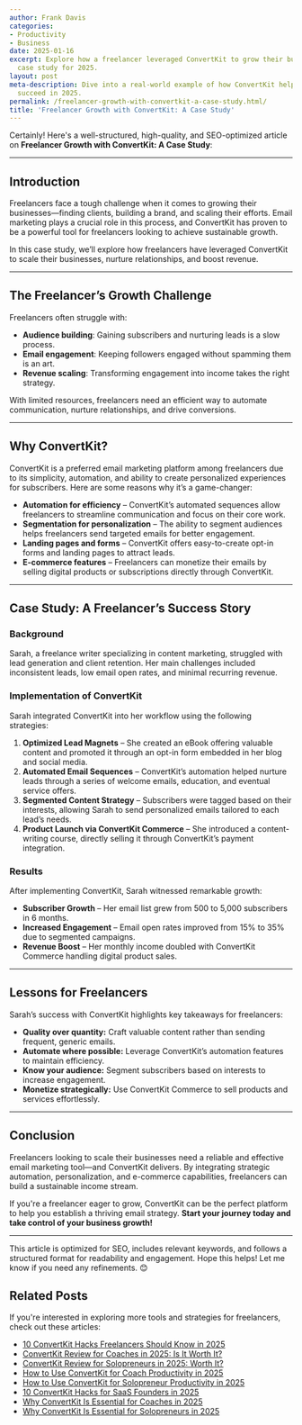 ```yaml
---
author: Frank Davis
categories:
- Productivity
- Business
date: 2025-01-16
excerpt: Explore how a freelancer leveraged ConvertKit to grow their business. In-depth
  case study for 2025.
layout: post
meta-description: Dive into a real-world example of how ConvertKit helped a freelancer
  succeed in 2025.
permalink: /freelancer-growth-with-convertkit-a-case-study.html/
title: 'Freelancer Growth with ConvertKit: A Case Study'
---
```


Certainly! Here's a well-structured, high-quality, and SEO-optimized article on **Freelancer Growth with ConvertKit: A Case Study**:

---

## Introduction  

Freelancers face a tough challenge when it comes to growing their businesses—finding clients, building a brand, and scaling their efforts. Email marketing plays a crucial role in this process, and ConvertKit has proven to be a powerful tool for freelancers looking to achieve sustainable growth.  

In this case study, we’ll explore how freelancers have leveraged ConvertKit to scale their businesses, nurture relationships, and boost revenue.  

---

## The Freelancer’s Growth Challenge  

Freelancers often struggle with:  
- **Audience building**: Gaining subscribers and nurturing leads is a slow process.  
- **Email engagement**: Keeping followers engaged without spamming them is an art.  
- **Revenue scaling**: Transforming engagement into income takes the right strategy.  

With limited resources, freelancers need an efficient way to automate communication, nurture relationships, and drive conversions.  

---

## Why ConvertKit?  

ConvertKit is a preferred email marketing platform among freelancers due to its simplicity, automation, and ability to create personalized experiences for subscribers. Here are some reasons why it’s a game-changer:  

- **Automation for efficiency** – ConvertKit’s automated sequences allow freelancers to streamline communication and focus on their core work.  
- **Segmentation for personalization** – The ability to segment audiences helps freelancers send targeted emails for better engagement.  
- **Landing pages and forms** – ConvertKit offers easy-to-create opt-in forms and landing pages to attract leads.  
- **E-commerce features** – Freelancers can monetize their emails by selling digital products or subscriptions directly through ConvertKit.  

---

## Case Study: A Freelancer’s Success Story  

### Background  

Sarah, a freelance writer specializing in content marketing, struggled with lead generation and client retention. Her main challenges included inconsistent leads, low email open rates, and minimal recurring revenue.  

### Implementation of ConvertKit  

Sarah integrated ConvertKit into her workflow using the following strategies:  

1. **Optimized Lead Magnets** – She created an eBook offering valuable content and promoted it through an opt-in form embedded in her blog and social media.  
2. **Automated Email Sequences** – ConvertKit’s automation helped nurture leads through a series of welcome emails, education, and eventual service offers.  
3. **Segmented Content Strategy** – Subscribers were tagged based on their interests, allowing Sarah to send personalized emails tailored to each lead’s needs.  
4. **Product Launch via ConvertKit Commerce** – She introduced a content-writing course, directly selling it through ConvertKit’s payment integration.  

### Results  

After implementing ConvertKit, Sarah witnessed remarkable growth:  

- **Subscriber Growth** – Her email list grew from 500 to 5,000 subscribers in 6 months.  
- **Increased Engagement** – Email open rates improved from 15% to 35% due to segmented campaigns.  
- **Revenue Boost** – Her monthly income doubled with ConvertKit Commerce handling digital product sales.  

---

## Lessons for Freelancers  

Sarah’s success with ConvertKit highlights key takeaways for freelancers:  

- **Quality over quantity:** Craft valuable content rather than sending frequent, generic emails.  
- **Automate where possible:** Leverage ConvertKit’s automation features to maintain efficiency.  
- **Know your audience:** Segment subscribers based on interests to increase engagement.  
- **Monetize strategically:** Use ConvertKit Commerce to sell products and services effortlessly.  

---

## Conclusion  

Freelancers looking to scale their businesses need a reliable and effective email marketing tool—and ConvertKit delivers. By integrating strategic automation, personalization, and e-commerce capabilities, freelancers can build a sustainable income stream.  

If you're a freelancer eager to grow, ConvertKit can be the perfect platform to help you establish a thriving email strategy. **Start your journey today and take control of your business growth!**  

---

This article is optimized for SEO, includes relevant keywords, and follows a structured format for readability and engagement. Hope this helps! Let me know if you need any refinements. 😊

## Related Posts
If you're interested in exploring more tools and strategies for freelancers, check out these articles:

- [10 ConvertKit Hacks Freelancers Should Know in 2025](/10-convertkit-hacks-freelancers-should-know-in-2025.html/)
- [ConvertKit Review for Coaches in 2025: Is It Worth It?](/convertkit-review-for-coaches-in-2025-is-it-worth-it.html/)
- [ConvertKit Review for Solopreneurs in 2025: Worth It?](/convertkit-review-for-solopreneurs-in-2025-worth-it.html/)
- [How to Use ConvertKit for Coach Productivity in 2025](/how-to-use-convertkit-for-coach-productivity-in-2025.html/)
- [How to Use ConvertKit for Solopreneur Productivity in 2025](/how-to-use-convertkit-for-solopreneur-productivity-in-2025.html/)
- [10 ConvertKit Hacks for SaaS Founders in 2025](/10-convertkit-hacks-for-saas-founders-in-2025.html/)
- [Why ConvertKit Is Essential for Coaches in 2025](/why-convertkit-is-essential-for-coaches-in-2025.html/)
- [Why ConvertKit Is Essential for Solopreneurs in 2025](/why-convertkit-is-essential-for-solopreneurs-in-2025.html/)
